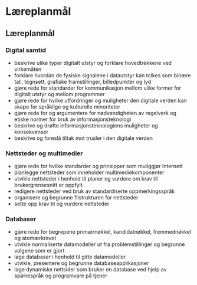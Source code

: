 # Læreplanmål

## Læreplanmål

###  Digital samtid

* beskrive ulike typer digitalt utstyr og forklare hovedtrekkene ved virkemåten 
* forklare hvordan de fysiske signalene i datautstyr kan tolkes som binære tall, tegnsett, grafiske framstillinger, billedpunkter og lyd 
* gjøre rede for standarder for kommunikasjon mellom ulike former for digitalt utstyr og mellom programmer 
* gjøre rede for hvilke utfordringer og muligheter den digitale verden kan skape for språklige og kulturelle minoriteter 
* gjøre rede for og argumentere for nødvendigheten av regelverk og etiske normer for bruk av informasjonsteknologi 
* beskrive og drøfte informasjonsteknologiens muligheter og konsekvenser 
* beskrive og foreslå tiltak mot trusler i den digitale verden

### Nettsteder og multimedier

* gjøre rede for hvilke standarder og prinsipper som muliggjør Internett 
* planlegge nettsteder som inneholder multimediekomponenter 
* utvikle nettsteder i henhold til planer og vurdere om krav til brukergrensesnitt er oppfylt 
* redigere nettsteder ved bruk av standardiserte oppmerkingsspråk 
* organisere og begrunne filstrukturen for nettsteder 
* sette opp krav til og vurdere nettsteder

### Databaser

* gjøre rede for begrepene primærnøkkel, kandidatnøkkel, fremmednøkkel og atomærkravet 
* utvikle normaliserte datamodeller ut fra problemstillinger og begrunne valgene som er gjort 
* lage databaser i henhold til gitte datamodeller 
* utvikle, presentere og begrunne databaseapplikasjoner 
* lage dynamiske nettsider som bruker en database ved hjelp av spørrespråk og programvare på tjener

